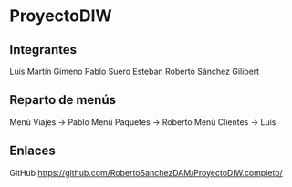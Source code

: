 # ProyectoDIW

Integrantes
----------------------------------------------------------------
Luis Martín Gimeno
Pablo Suero Esteban
Roberto Sánchez Gilibert

Reparto de menús
----------------------------------------------------------------
Menú Viajes → Pablo
Menú Paquetes → Roberto
Menú Clientes → Luis

Enlaces
----------------------------------------------------------------
GitHub
https://github.com/RobertoSanchezDAM/ProyectoDIW.completo/
